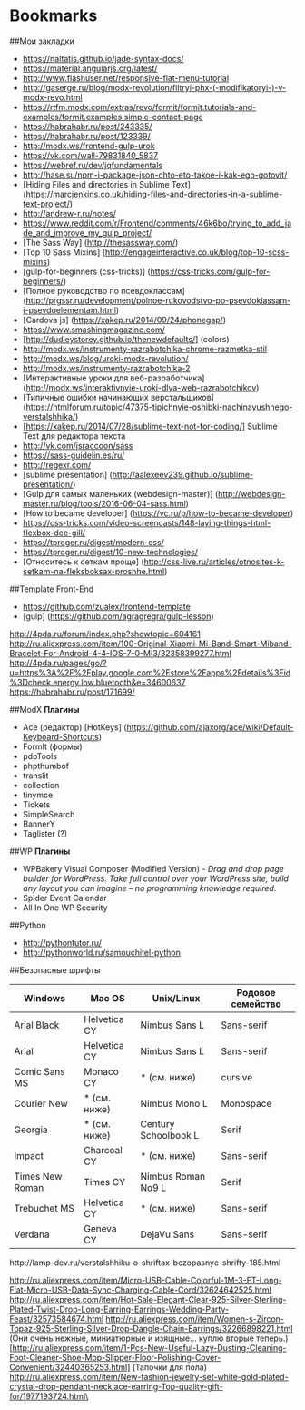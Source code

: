 # Bookmarks

##Мои закладки

* https://naltatis.github.io/jade-syntax-docs/
* https://material.angularjs.org/latest/
* http://www.flashuser.net/responsive-flat-menu-tutorial
* http://gaserge.ru/blog/modx-revolution/filtryi-phx-(-modifikatoryi-)-v-modx-revo.html
* https://rtfm.modx.com/extras/revo/formit/formit.tutorials-and-examples/formit.examples.simple-contact-page
* https://habrahabr.ru/post/243335/
* https://habrahabr.ru/post/123339/
* http://modx.ws/frontend-gulp-urok
* https://vk.com/wall-79831840_5837
* https://webref.ru/dev/jqfundamentals
* http://hase.su/npm-i-package-json-chto-eto-takoe-i-kak-ego-gotovit/
* [Hiding Files and directories in Sublime Text] (https://marcjenkins.co.uk/hiding-files-and-directories-in-a-sublime-text-project/)
* http://andrew-r.ru/notes/
* https://www.reddit.com/r/Frontend/comments/46k6bo/trying_to_add_jade_and_improve_my_gulp_project/
* [The Sass Way] (http://thesassway.com/)
* [Top 10 Sass Mixins] (http://engageinteractive.co.uk/blog/top-10-scss-mixins)
* [gulp-for-beginners (css-tricks)] (https://css-tricks.com/gulp-for-beginners/)
* [Полное руководство по псевдоклассам] (http://prgssr.ru/development/polnoe-rukovodstvo-po-psevdoklassam-i-psevdoelementam.html)
* [Cardova js] (https://xakep.ru/2014/09/24/phonegap/)
* https://www.smashingmagazine.com/
* [http://dudleystorey.github.io/thenewdefaults/] (colors)
* http://modx.ws/instrumenty-razrabotchika-chrome-razmetka-stil
* http://modx.ws/blog/uroki-modx-revolution/
* http://modx.ws/instrumenty-razrabotchika-2
* [Интерактивные уроки для веб-разработчика] (http://modx.ws/interaktivnyie-uroki-dlya-web-razrabotchikov)
* [Типичные ошибки начинающих верстальщиков] (https://htmlforum.ru/topic/47375-tipichnyie-oshibki-nachinayushhego-verstalshhika/)
* [https://xakep.ru/2014/07/28/sublime-text-not-for-coding/] Sublime Text для редактора текста
* http://vk.com/jsraccoon/sass
* https://sass-guidelin.es/ru/
* http://regexr.com/
* [sublime presentation] (http://aalexeev239.github.io/sublime-presentation/)
* [Gulp для самых маленьких (webdesign-master)] (http://webdesign-master.ru/blog/tools/2016-06-04-sass.html)
* [How to became developer] (https://vc.ru/p/how-to-became-developer)
* https://css-tricks.com/video-screencasts/148-laying-things-html-flexbox-dee-gill/
* https://tproger.ru/digest/modern-css/
* https://tproger.ru/digest/10-new-technologies/
* [Относитесь к сеткам проще] (http://css-live.ru/articles/otnosites-k-setkam-na-fleksboksax-proshhe.html)

##Template Front-End
* https://github.com/zualex/frontend-template
* [gulp] (https://github.com/agragregra/gulp-lesson)

http://4pda.ru/forum/index.php?showtopic=604161
http://ru.aliexpress.com/item/100-Original-Xiaomi-Mi-Band-Smart-Miband-Bracelet-For-Android-4-4-IOS-7-0-MI3/32358399277.html
http://4pda.ru/pages/go/?u=https%3A%2F%2Fplay.google.com%2Fstore%2Fapps%2Fdetails%3Fid%3Dcheck.energy.low.bluetooth&e=34600637
https://habrahabr.ru/post/171699/

##ModX
**Плагины**
* Ace (редактор) [HotKeys] (https://github.com/ajaxorg/ace/wiki/Default-Keyboard-Shortcuts)
* FormIt (формы)
* pdoTools
* phpthumbof
* translit
* collection
* tinymce
* Tickets
* SimpleSearch
* BannerY
* Taglister (?)


##WP
**Плагины**
* WPBakery Visual Composer (Modified Version) - <em>Drag and drop page builder for WordPress. Take full control over your WordPress site, build any layout you can imagine – no programming knowledge required.</em>
* Spider Event Calendar
* All In One WP Security

##Python
* http://pythontutor.ru/
* http://pythonworld.ru/samouchitel-python


##Безопасные шрифты
<table>
<thead>
<tr>
<th>Windows</th>
<th>Mac OS</th>
<th>Unix/Linux</th>
<th>Родовое семейство</th>
</tr>
</thead>
<tbody>
<tr>
<td>Arial Black</td>
<td>Helvetica CY</td>
<td>Nimbus Sans L</td>
<td>Sans-serif</td>
</tr>
<tr>
<td>Arial</td>
<td>Helvetica CY</td>
<td>Nimbus Sans L</td>
<td>Sans-serif</td>
</tr>
<tr>
<td>Comic Sans MS</td>
<td>Monaco CY</td>
<td>* (см. ниже)</td>
<td>cursive</td>
</tr>
<tr>
<td>Courier New</td>
<td>* (см. ниже)</td>
<td>Nimbus Mono L</td>
<td>Monospace</td>
</tr>
<tr>
<td>Georgia</td>
<td>* (см. ниже)</td>
<td>Century Schoolbook L</td>
<td>Serif</td>
</tr>
<tr>
<td>Impact</td>
<td>Charcoal CY</td>
<td>* (см. ниже)</td>
<td>Sans-serif</td>
</tr>
<tr>
<td>Times New Roman</td>
<td>Times CY</td>
<td>Nimbus Roman No9 L</td>
<td>Serif</td>
</tr>
<tr>
<td>Trebuchet MS</td>
<td>Helvetica CY</td>
<td>* (см. ниже)</td>
<td>Sans-serif</td>
</tr>
<tr>
<td>Verdana</td>
<td>Geneva CY</td>
<td>DejaVu Sans</td>
<td>Sans-serif</td>
</tr>
</tbody>
</table>
http://lamp-dev.ru/verstalshhiku-o-shriftax-bezopasnye-shrifty-185.html



http://ru.aliexpress.com/item/Micro-USB-Cable-Colorful-1M-3-FT-Long-Flat-Micro-USB-Data-Sync-Charging-Cable-Cord/32624642525.html
http://ru.aliexpress.com/item/Hot-Sale-Elegant-Clear-925-Silver-Sterling-Plated-Twist-Drop-Long-Earring-Earrings-Wedding-Party-Feast/32573584674.html
http://ru.aliexpress.com/item/Women-s-Zircon-Topaz-925-Sterling-Silver-Drop-Dangle-Chain-Earrings/32266898221.html (Они очень нежные, миниатюрные и изящные... куплю вторые теперь.)
[http://ru.aliexpress.com/item/1-Pcs-New-Useful-Lazy-Dusting-Cleaning-Foot-Cleaner-Shoe-Mop-Slipper-Floor-Polishing-Cover-Convenient/32440365253.html] (Тапочки для пола)
http://ru.aliexpress.com/item/New-fashion-jewelry-set-white-gold-plated-crystal-drop-pendant-necklace-earring-Top-quality-gift-for/1977193724.html\
